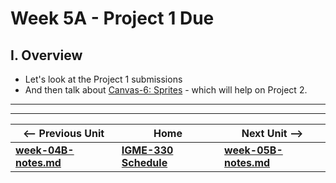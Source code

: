 # Week 5A - Project 1 Due

## I. Overview
- Let's look at the Project 1 submissions
- And then talk about [Canvas-6: Sprites](https://github.com/tonethar/IGME-330-Master/blob/master/notes/canvas-6.md) - which will help on Project 2.

<hr><hr>

| <-- Previous Unit | Home | Next Unit -->
| --- | --- | --- 
| [**week-04B-notes.md**](week-04B-notes.md)     |  [**IGME-330 Schedule**](../schedule.md) | [**week-05B-notes.md**](week-05B-notes.md)
